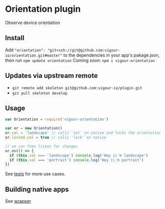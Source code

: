 # Orientation plugin
Observe device orientation

## Install
Add `"orientation": "git+ssh://git@github.com:vigour-io/orientation.git#master"` to the dependencies in your app's pakage.json, then run `npm update orientation`
Coming soon: `npm i vigour-orientation`

## Updates via upstream remote

- `git remote add skeleton git@github.com:vigour-io/plugin.git`
- `git pull skeleton develop`

## Usage

```js
var Orientation = require('vigour-orientation')

var or = new Orientation()
or.val = 'landscape' // calls 'set' on native and locks the orientation
or.locked.val = true // calls 'lock' on native

// we can then listen for changes
or.on(() => {
  if (this.val === 'landscape') console.log('Hey i\'m landscape')
  if (this.val === 'portrait') console.log('Hey i\'m portrait')
})
```

See [tests](test) for more use cases.

## Building native apps
See [wrapper](http://github.com/vigour-io/wrapper)
